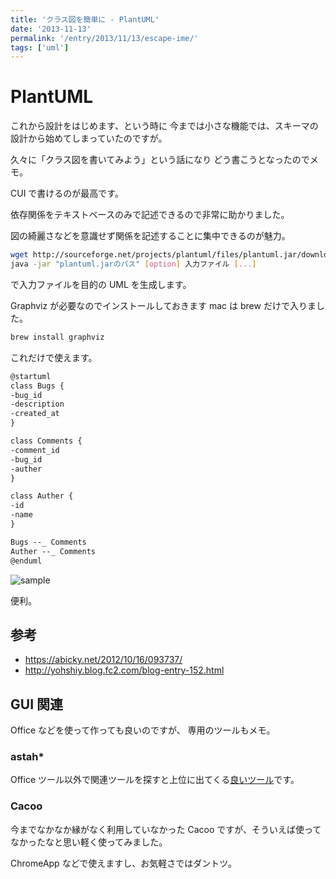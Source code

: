 ```yaml
---
title: 'クラス図を簡単に - PlantUML'
date: '2013-11-13'
permalink: '/entry/2013/11/13/escape-ime/'
tags: ['uml']
---
```


# PlantUML

これから設計をはじめます、という時に
今までは小さな機能では、スキーマの設計から始めてしまっていたのですが。

久々に「クラス図を書いてみよう」という話になり
どう書こうとなったのでメモ。

CUI で書けるのが最高です。

依存関係をテキストベースのみで記述できるので非常に助かりました。

図の綺麗さなどを意識せず関係を記述することに集中できるのが魅力。

```bash
wget http://sourceforge.net/projects/plantuml/files/plantuml.jar/download -O plantuml.jar
java -jar "plantuml.jarのパス" [option] 入力ファイル [...]
```

で入力ファイルを目的の UML を生成します。

Graphviz が必要なのでインストールしておきます
mac は brew だけで入りました。

```bash
brew install graphviz
```

これだけで使えます。

```markdown
@startuml
class Bugs {
-bug_id
-description
-created_at
}

class Comments {
-comment_id
-bug_id
-auther
}

class Auther {
-id
-name
}

Bugs --_ Comments
Auther --_ Comments
@enduml
```

![sample](https://dl.dropboxusercontent.com/u/9060848/PlantUML/PlantUML.png)

便利。

## 参考

- <https://abicky.net/2012/10/16/093737/>
- <http://yohshiy.blog.fc2.com/blog-entry-152.html>

## GUI 関連

Office などを使って作っても良いのですが、
専用のツールもメモ。

### astah\*

Office ツール以外で関連ツールを探すと上位に出てくる[良いツール](http://astah.change-vision.com/ja/product/astah-community.html)です。

### Cacoo

今までなかなか縁がなく利用していなかった Cacoo ですが、そういえば使ってなかったなと思い軽く使ってみました。

ChromeApp などで使えますし、お気軽さではダントツ。
